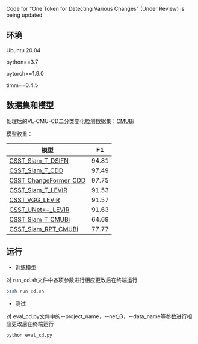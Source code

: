 Code for "One Token for Detecting Various Changes" (Under Review) is being updated.

## 环境
Ubuntu 20.04

python==3.7

pytorch==1.9.0

timm==0.4.5


## 数据集和模型
处理后的VL-CMU-CD二分类变化检测数据集：[CMUBi](https://pan.baidu.com/s/1UI34-Wide_pVFBCX9eaQpQ?pwd=8sgw)

模型权重：

| 模型     | F1     |
| ---------- | ---------- |
| [CSST_Siam_T_DSIFN](https://pan.baidu.com/s/1_CdnHdOUYCENeHf2MIdbEg?pwd=4ba7) | 94.81 |
| [CSST_Siam_T_CDD](https://pan.baidu.com/s/1Coj_MwMmT8HZljtwGikB5g?pwd=7r3n) | 97.49 |
| [CSST_ChangeFormer_CDD](https://pan.baidu.com/s/1sdtbXrmATqcHbWyVB685BA?pwd=rmf1) | 97.75 |
| [CSST_Siam_T_LEVIR](https://pan.baidu.com/s/1ROvAKzMvqgBICIVN99Ixsw?pwd=gxup) | 91.53 |
| [CSST_VGG_LEVIR](https://pan.baidu.com/s/1xIMtXjNh4AAbX3e06WUFJA?pwd=v5g9) | 91.57 |
| [CSST_UNet++_LEVIR](https://pan.baidu.com/s/1hNYsSQl00kWM6pOyqzOSYw?pwd=845w) | 91.63 |
| [CSST_Siam_T_CMUBi](https://pan.baidu.com/s/1Td8i5YoNtswYplfpf5OnZg?pwd=e3hc) | 64.69 |
| [CSST_Siam_RPT_CMUBi](https://pan.baidu.com/s/1tgrl3ixt5e-qCPOX-Tkhrg?pwd=cmrx) | 77.77 |


## 运行

- 训练模型

对 run_cd.sh文件中各项参数进行相应更改后在终端运行

```sh
bash run_cd.sh
```

- 测试
  
对 eval_cd.py文件中的--project_name，--net_G，--data_name等参数进行相应更改后在终端运行

```sh
python eval_cd.py
```
